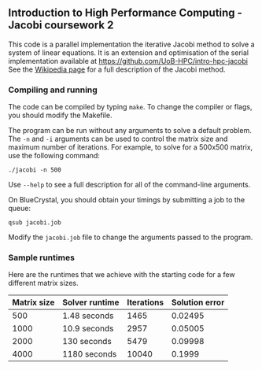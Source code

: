 ## Introduction to High Performance Computing - Jacobi coursework 2

This code is a parallel implementation the iterative Jacobi method to solve a system of linear equations. It is an extension and optimisation of the serial implementation available at https://github.com/UoB-HPC/intro-hpc-jacobi
See the [Wikipedia page](https://en.wikipedia.org/wiki/Jacobi_method) for a full description of the Jacobi method.

### Compiling and running

The code can be compiled by typing `make`. To change the compiler or flags, you should modify the Makefile.

The program can be run without any arguments to solve a default problem.
The `-n` and `-i` arguments can be used to control the matrix size and maximum number of iterations.
For example, to solve for a 500x500 matrix, use the following command:

    ./jacobi -n 500

Use `--help` to see a full description for all of the command-line arguments.

On BlueCrystal, you should obtain your timings by submitting a job to the queue:

    qsub jacobi.job

Modify the `jacobi.job` file to change the arguments passed to the program.

### Sample runtimes

Here are the runtimes that we achieve with the starting code for a few different matrix sizes.

| Matrix size | Solver runtime | Iterations | Solution error |
| ----------- | -------------- | ---------- | -------------- |
|     500     |  1.48 seconds  |    1465    |    0.02495     |
|    1000     |  10.9 seconds  |    2957    |    0.05005     |
|    2000     |   130 seconds  |    5479    |    0.09998     |
|    4000     |  1180 seconds  |   10040    |    0.1999      |

